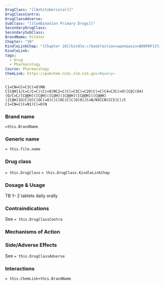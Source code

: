 ```yaml
---
DrugClass: "[[Antitubercular]]"
DrugClassContra: 
DrugClassAdverse: 
SubClass: "[[Combination Primary Drugs]]"
SecondaryDrugClass: 
SecondarySubClass: 
BrandName: Rifater
Chapter: "10"
KindleLinkChap: "[Chapter 10](kindle://book?action=open&asin=B09FRF11YJ&location=5128)"
KindleLink: 
tags:
  - Drug
  - Pharmacology
Course: Pharmacology
ChemLink: https://pubchem.ncbi.nlm.nih.gov/#query=
---
```

```smiles
C1=CN=CC=C1C(=O)NN
C[C@H]1/C=C/C=C(\C(=O)NC2=C(C(=C3C(=C2O)C(=C(C4=C3C(=O)[C@](O4)(O/C=C/[C@@H]([C@H]([C@H]([C@@H]([C@@H]([C@@H]([C@H]1O)C)O)C)OC(=O)C)C)OC)C)C)O)O)/C=N/N5CCN(CC5)C)/C
C1=CN=C(C=N1)C(=O)N
```

### Brand name
`=this.BrandName`
### Generic name
`= this.file.name`

### Drug class 
`= this.DrugClass`
	`= this.DrugClass.KindleLinkChap`

### Dosage & Usage
TB 
1– 2 tablets daily orally

### Contraindications
See `= this.DrugClassContra`

### Mechanisms of Action

### Side/Adverse Effects
See `= this.DrugClassAdverse`

### Interactions

`= this.ChemLink+this.BrandName`
